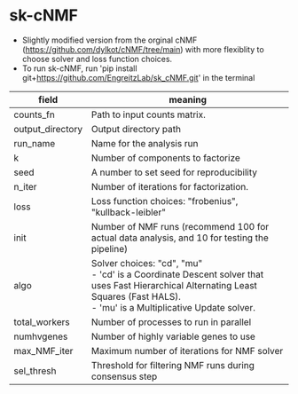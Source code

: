 # sk-cNMF

* Slightly modified version from the orginal cNMF (https://github.com/dylkot/cNMF/tree/main) with more flexiblity to choose solver and loss function choices. 
* To run sk-cNMF, run 'pip install git+https://github.com/EngreitzLab/sk_cNMF.git' in the terminal


| field | meaning |
|---------------|---------------------------|
| counts_fn | Path to input counts matrix. |
| output_directory | Output directory path |
| run_name | Name for the analysis run |
| k | Number of components to factorize |
| seed | A number to set seed for reproducibility |
| n_iter | Number of iterations for factorization. |
| loss | Loss function choices: "frobenius", "kullback-leibler" |
| init | Number of NMF runs (recommend 100 for actual data analysis, and 10 for testing the pipeline) |
| algo | Solver choices: "cd", "mu"<br>- 'cd' is a Coordinate Descent solver that uses Fast Hierarchical Alternating Least Squares (Fast HALS).<br>- 'mu' is a Multiplicative Update solver. |
| total_workers | Number of processes to run in parallel |
| numhvgenes | Number of highly variable genes to use |
| max_NMF_iter | Maximum number of iterations for NMF solver |
| sel_thresh | Threshold for filtering NMF runs during consensus step |

